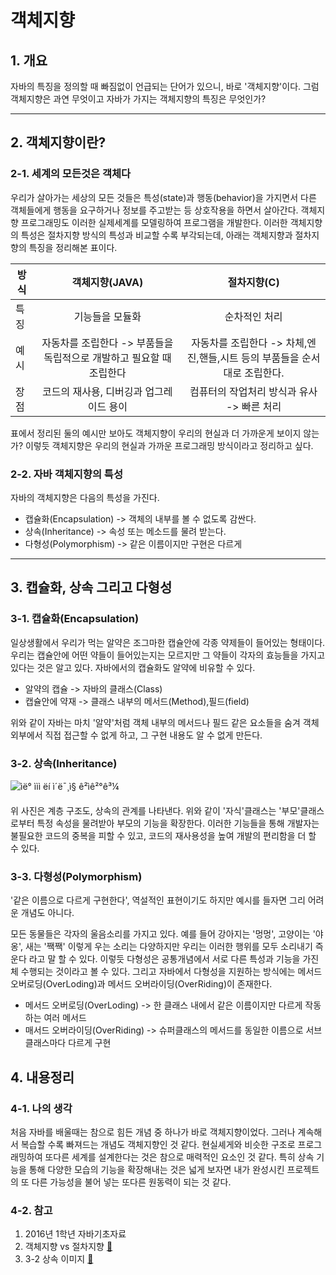 # 객체지향

## 1. 개요



자바의 특징을 정의할 때 빠짐없이 언급되는 단어가 있으니, 바로 '객체지향'이다. 그럼 객체지향은 과연 무엇이고 자바가 가지는 객체지향의 특징은 무엇인가?



****

## 2. 객체지향이란?

### 2-1. 세계의 모든것은 객체다

우리가 살아가는 세상의 모든 것들은 특성(state)과 행동(behavior)을 가지면서 다른 객체들에게 행동을 요구하거나 정보를 주고받는 등 상호작용을 하면서 살아간다. 객체지향 프로그래밍도 이러한 실제세계를 모델링하여 프로그램을 개발한다. 이러한 객체지향의 특성은 절차지향 방식의 특성과 비교할 수록 부각되는데, 아래는 객체지향과 절차지향의 특징을 정리해본 표이다.



| 방식 |                        객체지향(JAVA)                        |                         절차지향(C)                          |
| ---- | :----------------------------------------------------------: | :----------------------------------------------------------: |
| 특징 |                       기능들을 모듈화                        |                        순차적인 처리                         |
| 예시 | 자동차를 조립한다 -> 부품들을 독립적으로 개발하고 필요할 때 조립한다 | 자동차를 조립한다 -> 차체,엔진,핸들,시트 등의 부품들을 순서대로 조립한다. |
| 장점 |           코드의 재사용, 디버깅과 업그레이드 용이            |          컴퓨터의 작업처리 방식과 유사 -> 빠른 처리          |

표에서 정리된 둘의 예시만 보아도 객체지향이 우리의 현실과 더 가까운게 보이지 않는가? 이렇듯 객체지향은 우리의 현실과 가까운 프로그래밍 방식이라고 정리하고 싶다.



### 2-2. 자바 객체지향의 특성

자바의 객체지향은 다음의 특성을 가진다.

* 캡슐화(Encapsulation) -> 객체의 내부를 볼 수 없도록 감싼다.
* 상속(Inheritance) -> 속성 또는 메소드를 물려 받는다.
* 다형성(Polymorphism) -> 같은 이름이지만 구현은 다르게



****

## 3. 캡슐화, 상속 그리고 다형성

### 3-1. 캡슐화(Encapsulation)

일상생활에서 우리가 먹는 알약은 조그마한 캡슐안에 각종 약제들이 들어있는 형태이다. 우리는 캡슐안에 어떤 약들이 들어있는지는 모르지만 그 약들이 각자의 효능들을 가지고 있다는 것은 알고 있다.  자바에서의 캡슐화도 알약에 비유할 수 있다. 

* 알약의 캡슐 -> 자바의 클래스(Class)
* 캡슐안에 약재 -> 클래스 내부의 메서드(Method),필드(field)

위와 같이 자바는 마치 '알약'처럼 객체 내부의 메서드나 필드 같은 요소들을 숨겨 객체 외부에서 직접 접근할 수 없게 하고, 그 구현 내용도 알 수 없게 만든다.



### 3-2. 상속(Inheritance)

![ìë° ììì ëí ì´ë¯¸ì§ ê²ìê²°ê³¼](http://thumbnail.egloos.net/600x0/http://pds18.egloos.com/pds/201108/04/35/d0110135_4e3a3576ee770.jpg)

위 사진은 계층 구조도, 상속의 관계를 나타낸다. 위와 같이 '자식'클래스는 '부모'클래스로부터 특정 속성을 물려받아 부모의 기능을 확장한다. 이러한 기능들을 통해 개발자는 불필요한 코드의 중복을 피할 수 있고, 코드의 재사용성을 높여 개발의 편리함을 더 할 수 있다. 



### 3-3.  다형성(Polymorphism)

'같은 이름으로 다르게 구현한다', 역설적인 표현이기도 하지만 예시를 들자면 그리 어려운 개념도 아니다.

모든 동물들은 각자의 울음소리를 가지고 있다. 예를 들어 강아지는 '멍멍', 고양이는 '야옹', 새는 '짹짹' 이렇게 우는 소리는 다양하지만 우리는 이러한 행위를 모두 소리내기 즉 운다 라고 말 할 수 있다. 이렇듯 다형성은 공통개념에서 서로 다른 특성과 기능을 가진체 수행되는 것이라고 볼 수 있다. 그리고 자바에서 다형성을 지원하는 방식에는 메서드 오버로딩(OverLoding)과 메서드 오버라이딩(OverRiding)이 존재한다.



* 메서드 오버로딩(OverLoding) -> 한 클래스 내에서 같은 이름이지만 다르게 작동하는 여러 메서드
* 매서드 오버라이딩(OverRiding) -> 슈퍼클래스의 메서드를 동일한 이름으로 서브클래스마다 다르게 구현



## 4. 내용정리

### 4-1. 나의 생각

처음 자바를 배울때는 참으로 힘든 개념 중 하나가 바로 객체지향이었다. 그러나 계속해서 복습할 수록 빠져드는 개념도 객체지향인 것 같다. 현실셰게와 비슷한 구조로 프로그래밍하여 또다른 세계를 설계한다는 것은 참으로 매력적인 요소인 것 같다. 특히 상속 기능을 통해 다양한 모습의 기능을 확장해내는 것은 넓게 보자면  내가 완성시킨 프로젝트의 또 다른 가능성을 불어 넣는 또다른 원동력이 되는 것 같다.



### 4-2. 참고

1. 2016년 1학년 자바기초자료
2. 객체지향 vs 절차지향 [&#128209;]( http://blog.wishket.com/%EA%B0%9D%EC%B2%B4%EC%A7%80%ED%96%A5-vs-%EC%A0%88%EC%B0%A8%EC%A7%80%ED%96%A5-%ED%94%84%EB%A1%9C%EA%B7%B8%EB%9E%98%EB%B0%8D/)
3. 3-2 상속 이미지  [&#128209;](http://egloos.zum.com/marcus215/v/54407)